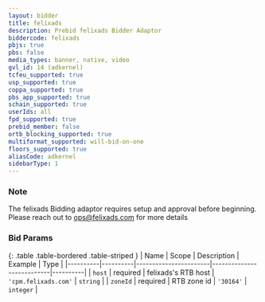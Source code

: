 ```yaml
---
layout: bidder
title: felixads
description: Prebid felixads Bidder Adaptor
biddercode: felixads
pbjs: true
pbs: false
media_types: banner, native, video
gvl_id: 14 (adkernel)
tcfeu_supported: true
usp_supported: true
coppa_supported: true
pbs_app_supported: true
schain_supported: true
userIds: all
fpd_supported: true
prebid_member: false
ortb_blocking_supported: true
multiformat_supported: will-bid-on-one
floors_supported: true
aliasCode: adkernel
sidebarType: 1
---
```


### Note

The felixads Bidding adaptor requires setup and approval before beginning. Please reach out to <ops@felixads.com> for more details

### Bid Params

{: .table .table-bordered .table-striped }
| Name     | Scope    | Description           | Example                   | Type     |
|----------|----------|-----------------------|---------------------------|----------|
| `host`   | required | felixads's RTB host   | `'cpm.felixads.com'`      | `string` |
| `zoneId` | required | RTB zone id           | `'30164'`                 | `integer` |
